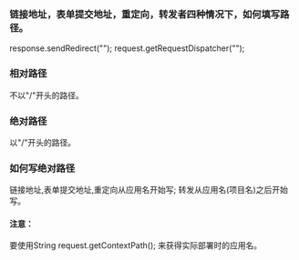 ### 链接地址，表单提交地址，重定向，转发者四种情况下，如何填写路径。

  <a href=""></a>
  <form action="">
  response.sendRedirect("");
  request.getRequestDispatcher("");


### 相对路径
不以"/"开头的路径。
### 绝对路径
以"/"开头的路径。
### 如何写绝对路径
链接地址,表单提交地址,重定向从应用名开始写;
转发从应用名(项目名)之后开始写。
 #### 注意：
  要使用String request.getContextPath();
  来获得实际部署时的应用名。
